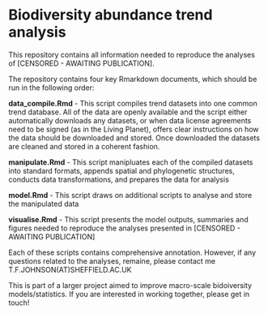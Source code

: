 # Biodiversity abundance trend analysis

This repository contains all information needed to reproduce the analyses of [CENSORED - AWAITING PUBLICATION]. 

The repository contains four key Rmarkdown documents, which should be run in the following order:

**data_compile.Rmd** - This script compiles trend datasets into one common trend database. All of the data are openly available and the script either automatically downloads any datasets, or when data license agreements need to be signed (as in the Living Planet), offers clear instructions on how the data should be downloaded and stored. Once downloaded the datasets are cleaned and stored in a coherent fashion.

**manipulate.Rmd** - This script manipluates each of the compiled datasets into standard formats, appends spatial and phylogenetic structures, conducts data transformations, and prepares the data for analysis

**model.Rmd** - This script draws on additional scripts to analyse and store the manipulated data

**visualise.Rmd** - This script presents the model outputs, summaries and figures needed to reproduce the analyses presented in [CENSORED - AWAITING PUBLICATION]

Each of these scripts contains comprehensive annotation. However, if any questions related to the analyses, remaine, please contact me T.F.JOHNSON(AT)SHEFFIELD.AC.UK

This is part of a larger project aimed to improve macro-scale bidoiversity models/statistics. If you are interested in working together, please get in touch!
